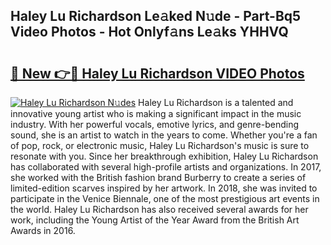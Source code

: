 ## Haley Lu Richardson Le𝚊ked N𝚞de - Part-Bq5 Video Photos - Hot Onlyf𝚊ns Le𝚊ks YHHVQ

# <h2><a href="http://ab30661.deff.icu/?id=Haley+Lu+Richardson">🔗 New 👉🔴 Haley Lu Richardson VIDEO Photos</a></h2>

[![Haley Lu Richardson N𝚞des](https://i.imgur.com/rIISA9y.gif)](http://ab30661.deff.icu/?id=Haley+Lu+Richardson)
Haley Lu Richardson is a talented and innovative young artist who is making a significant impact in the music industry. With her powerful vocals, emotive lyrics, and genre-bending sound, she is an artist to watch in the years to come. Whether you're a fan of pop, rock, or electronic music, Haley Lu Richardson's music is sure to resonate with you. Since her breakthrough exhibition, Haley Lu Richardson has collaborated with several high-profile artists and organizations. In 2017, she worked with the British fashion brand Burberry to create a series of limited-edition scarves inspired by her artwork. In 2018, she was invited to participate in the Venice Biennale, one of the most prestigious art events in the world. Haley Lu Richardson has also received several awards for her work, including the Young Artist of the Year Award from the British Art Awards in 2016.

